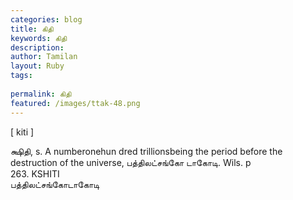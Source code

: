 ```yaml
---
categories: blog
title: கிதி
keywords: கிதி
description: 
author: Tamilan
layout: Ruby
tags: 
 
permalink: கிதி
featured: /images/ttak-48.png
---
```

  
[ kiti ]  
  
க்ஷிதி, s. A numberonehun dred trillionsbeing the period before the destruction of the universe, பத்திலட்சங்கோ டாகோடி. Wils. p  
263. KSHITI  
பத்திலட்சங்கோடாகோடி